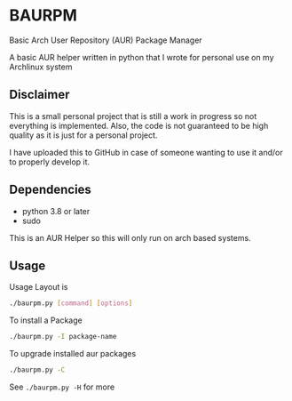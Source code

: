 # BAURPM
Basic Arch User Repository (AUR) Package Manager

A basic AUR helper written in python that I wrote for personal use on my Archlinux system

## Disclaimer
This is a small personal project that is still a work in progress so not everything is implemented.
Also, the code is not guaranteed to be high quality as it is just for a personal project.

I have uploaded this to GitHub in case of someone wanting to use it and/or to properly develop it.

## Dependencies
- python 3.8 or later
- sudo

This is an AUR Helper so this will only run on arch based systems.

## Usage
Usage Layout is
```sh
./baurpm.py [command] [options]
```
To install a Package
```sh
./baurpm.py -I package-name
```
To upgrade installed aur packages
```sh
./baurpm.py -C
```

See `./baurpm.py -H` for more
